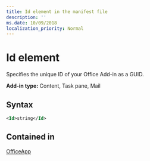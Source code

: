 ```yaml
---
title: Id element in the manifest file
description: ''
ms.date: 10/09/2018
localization_priority: Normal
---
```


# Id element

Specifies the unique ID of your Office Add-in as a GUID.

**Add-in type:** Content, Task pane, Mail

## Syntax

```XML
<Id>string</Id>
```

## Contained in

[OfficeApp](officeapp.md)

